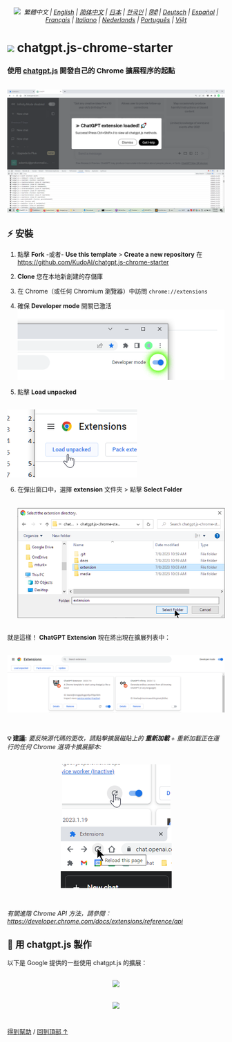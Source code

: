 <a id="top"></a>

<div align="center">
    <h6>
        <picture>
            <source type="image/svg+xml" media="(prefers-color-scheme: dark)" srcset="https://assets.chatgptjs.org/images/icons/earth-americas-white-icon32.svg?v=main">
            <img height=14 src="https://assets.chatgptjs.org/images/icons/earth-americas-icon32.svg?v=main">
        </picture>
        &nbsp;繁體中文 |
        <a href="../..#readme">English</a> |
        <a href="../zh-cn#readme">简体中文</a> |
        <a href="../ja#readme">日本</a> |
        <a href="../ko#readme">한국인</a> |
        <a href="../hi#readme">हिंदी</a> |
        <a href="../de#readme">Deutsch</a> |
        <a href="../es#readme">Español</a> |
        <a href="../fr#readme">Français</a> |
        <a href="../it#readme">Italiano</a> |
        <a href="../nl#readme">Nederlands</a> |
        <a href="../pt#readme">Português</a> |
        <a href="../vi#readme">Việt</a>
    </h6>
</div>

# <img height=21 src="https://assets.chatgptjs.org/images/icons/platforms/chrome/icon32.png?v=8c852fa5"> chatgpt.js-chrome-starter

<h3>使用 <a href="https://github.com/KudoAI/chatgpt.js">chatgpt.js</a> 開發自己的 Chrome 擴展程序的起點</h3>

<br>

<img src="../../images/screenshots/extension-loaded.png">

## ⚡ 安裝

1. 點擊 **Fork** -或者- **Use this template** > **Create a new repository** 在 https://github.com/KudoAI/chatgpt.js-chrome-starter

2. **Clone** 您在本地新創建的存儲庫

3. 在 Chrome（或任何 Chromium 瀏覽器）中訪問 `chrome://extensions`

4. 確保 **Developer mode** 開關已激活<br>
![](../../images/screenshots/developer-mode-toggle.png)

5. 點擊 **Load unpacked**<br><br>
<img src="../../images/screenshots/load-unpacked-button.png">
<br>

6. 在彈出窗口中，選擇 **extension** 文件夾 > 點擊 **Select Folder**<br><br><br>
<img src="../../images/screenshots/select-extension-folder.png"><br><br>

就是這樣！ **ChatGPT Extension** 現在將出現在擴展列表中：

<br>

<img src="../../images/screenshots/chatgpt-extension-in-list.png">

<p><br>

**💡 建議:** _要反映源代碼的更改，請點擊擴展磁貼上的 **重新加載** + 重新加載正在運行的任何 Chrome 選項卡擴展腳本:_

<div align="center">

<br>

<img src="../../images/screenshots/reload-extension-button.png">
<img src="../../images/screenshots/reload-page-button.png">

<p><br>

</div>

_有關進階 Chrome API 方法，請參閱：https://developer.chrome.com/docs/extensions/reference/api_

## 🤖 用 chatgpt.js 製作

以下是 Google 提供的一些使用 chatgpt.js 的擴展：

<div align="center">

<br>


<a href="https://chatgptinfinity.com" target="_blank" rel="noopener">
    <img width=777 src="https://cdn.jsdelivr.net/gh/adamlui/chatgpt-infinity@0f48c4e/chrome/media/images/tiles/marquee-promo-tile-1400x560.png">
</a>

<p><br>

<a href="https://chatgptwidescreen.com" target="_blank" rel="noopener">
    <img width=777 src="https://cdn.jsdelivr.net/gh/adamlui/chatgpt-widescreen@3ed0950/chrome/media/images/tiles/marquee-promo-tile-1400x560.png">
</a>

</div>

#

<a href="https://github.com/KudoAI/chatgpt.js-chrome-starter/issues">得到幫助</a> / <a href="#top">回到頂部 ↑</a>
